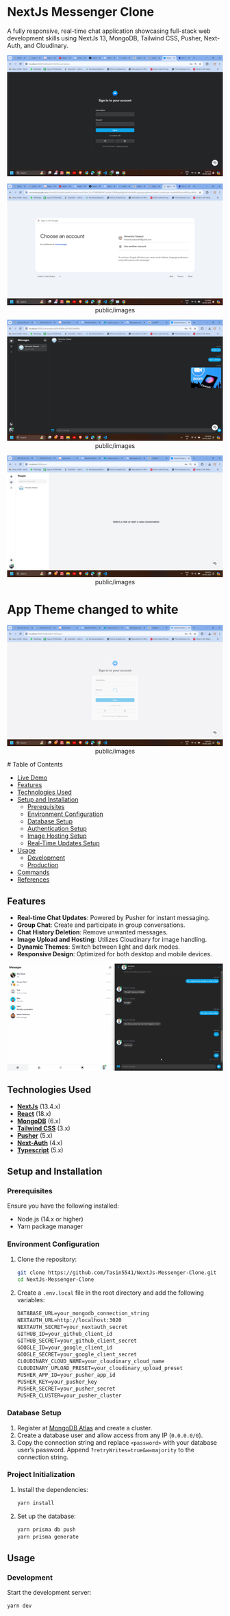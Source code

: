 # NextJs Messenger Clone

A fully responsive, real-time chat application showcasing full-stack web development skills using NextJs 13, MongoDB, Tailwind CSS, Pusher, Next-Auth, and Cloudinary.

<p align="center"> 
    <img src="public/images/Screenshot (84).png" alt="App Preview">     
</p>

<p align="center"> 
    <img src="public/images/Screenshot (85).png" alt="App Preview">      public/images
</p>
<p align="center"> 
    <img src="public/images/Screenshot (88).png" alt="App Preview">      public/images
</p>

<p align="center"> 
    <img src="public/images/Screenshot (89).png" alt="App Preview">      public/images
</p>

# App Theme changed to white
<p align="center"> 
    <img src="public/images/Screenshot (90).png" alt="App Preview">      public/images
</p>
# Table of Contents

- [Live Demo](#live-demo)
- [Features](#features)
- [Technologies Used](#technologies-used)
- [Setup and Installation](#setup-and-installation)
  - [Prerequisites](#prerequisites)
  - [Environment Configuration](#environment-configuration)
  - [Database Setup](#database-setup)
  - [Authentication Setup](#authentication-setup)
  - [Image Hosting Setup](#image-hosting-setup)
  - [Real-Time Updates Setup](#real-time-updates-setup)
- [Usage](#usage)
  - [Development](#development)
  - [Production](#production)
- [Commands](#commands)
- [References](#references)



## Features

- **Real-time Chat Updates**: Powered by Pusher for instant messaging.
- **Group Chat**: Create and participate in group conversations.
- **Chat History Deletion**: Remove unwanted messages.
- **Image Upload and Hosting**: Utilizes Cloudinary for image handling.
- **Dynamic Themes**: Switch between light and dark modes.
- **Responsive Design**: Optimized for both desktop and mobile devices.

<p align="center"> 
    <img src="public/images/guides/messenger-chat.gif" alt="Chat Preview">
</p>

## Technologies Used

- **[NextJs](https://nextjs.org/)** (13.4.x)
- **[React](https://reactjs.org/)** (18.x)
- **[MongoDB](https://www.mongodb.com/atlas/database)** (6.x)
- **[Tailwind CSS](https://tailwindcss.com/)** (3.x)
- **[Pusher](https://pusher.com/)** (5.x)
- **[Next-Auth](https://next-auth.js.org/)** (4.x)
- **[Typescript](https://www.typescriptlang.org/)** (5.x)

## Setup and Installation

### Prerequisites

Ensure you have the following installed:

- Node.js (14.x or higher)
- Yarn package manager

### Environment Configuration

1. Clone the repository:

    ```sh
    git clone https://github.com/Tasin5541/NextJs-Messenger-Clone.git
    cd NextJs-Messenger-Clone
    ```

2. Create a `.env.local` file in the root directory and add the following variables:

    ```env
    DATABASE_URL=your_mongodb_connection_string
    NEXTAUTH_URL=http://localhost:3020
    NEXTAUTH_SECRET=your_nextauth_secret
    GITHUB_ID=your_github_client_id
    GITHUB_SECRET=your_github_client_secret
    GOOGLE_ID=your_google_client_id
    GOOGLE_SECRET=your_google_client_secret
    CLOUDINARY_CLOUD_NAME=your_cloudinary_cloud_name
    CLOUDINARY_UPLOAD_PRESET=your_cloudinary_upload_preset
    PUSHER_APP_ID=your_pusher_app_id
    PUSHER_KEY=your_pusher_key
    PUSHER_SECRET=your_pusher_secret
    PUSHER_CLUSTER=your_pusher_cluster
    ```

### Database Setup

1. Register at [MongoDB Atlas](https://www.mongodb.com/atlas/database) and create a cluster.
2. Create a database user and allow access from any IP (`0.0.0.0/0`).
3. Copy the connection string and replace `<password>` with your database user’s password. Append `?retryWrites=true&w=majority` to the connection string.



### Project Initialization

1. Install the dependencies:

    ```sh
    yarn install
    ```

2. Set up the database:

    ```sh
    yarn prisma db push
    yarn prisma generate
    ```

## Usage

### Development

Start the development server:

```sh
yarn dev
